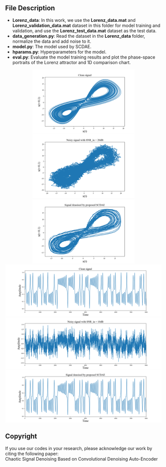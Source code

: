 ## File Description
* **Lorenz_data**: In this work, we use the **Lorenz_data.mat** and **Lorenz_validation_data.mat** dataset in this folder for model training and validation, and use the **Lorenz_test_data.mat** dataset as the test data.
* **data_generation.py**: Read the dataset in the **Lorenz_data** folder, normalize the data and add noise to it.
* **model.py**: The model used by SCDAE.
* **hparams.py**: Hyperparameters for the model.
* **eval.py**: Evaluate the model training results and plot the phase-space portraits of the Lorenz attractor and 1D comparison chart.
<div align=center>
<img src="fig/Figure_1.png" width="330"><img src="fig/Figure_2.png" width="330"><img src="fig/Figure_3.png" width="330">
<img src="fig/Figure_4.png" width="650">
<img src="fig/Figure_5.png" width="650">
<img src="fig/Figure_6.png" width="650">
</div>

## Copyright
If you use our codes in your research, please acknowledge our work by citing the following paper:  
Chaotic Signal Denoising Based on Convolutional Denoising Auto-Encoder

